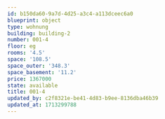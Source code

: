 ```yaml
---
id: b150da60-9a7d-4d25-a3c4-a113dceec6a0
blueprint: object
type: wohnung
building: building-2
number: 001-4
floor: eg
rooms: '4.5'
space: '108.5'
space_outer: '348.3'
space_basement: '11.2'
price: 1367000
state: available
title: 001-4
updated_by: c2f8321e-be41-4d83-b9ee-8136dba46b39
updated_at: 1713299788
---
```

